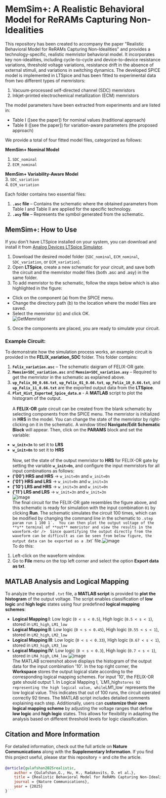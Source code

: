 # MemSim+: A Realistic Behavioral Model for ReRAMs Capturing Non-Idealities
This repository has been created to accompany the paper "Realistic Behavioral Model for ReRAMs Capturing Non-Idealities" and provides a technology-specific, realistic memristor behavioral model. It incorporates key non-idealities, including cycle-to-cycle and device-to-device resistance variations, threshold voltage variations, resistance drift in the absence of external stimuli, and variations in switching dynamics. The developed SPICE model is implemented in LTSpice and has been fitted to experimental data from two different types of memristors:
1. Vacuum-processed self-directed channel (SDC) memristors
2. Inkjet-printed electrochemical metallization (ECM) memristors
 
The model parameters have been extracted from experiments and are listed in:
* Table I ([see the paper]) for nominal values (traditional approach)
* Table II ([see the paper]) for variation-aware parameters (the proposed approach)

We provide a total of four fitted model files, categorized as follows:

**MemSim+ Nominal Model**  
1. `SDC_nominal`  
2. `ECM_nominal`  

**MemSim+ Variability-Aware Model**  
3. `SDC_variation`  
4. `ECM_variation`

Each folder contains two essential files:
1. **`.asc` file** – Contains the schematic where the obtained parameters from Table I and Table II are applied for the specific technology.
2. **`.asy` file** – Represents the symbol generated from the schematic.

## MemSim+: How to Use
If you don't have LTSpice installed on your system, you can download and install it from [Analog Devices LTSpice Simulator](https://www.analog.com/en/resources/design-tools-and-calculators/ltspice-simulator.html). <br /> 
1. Download the desired model folder (`SDC_nominal`, `ECM_nominal`, `SDC_variation`, or `ECM_variation`).
2. Open **LTSpice**, create a new schematic for your circuit, and save both the circuit and the memristor model files (both .asc and .asy) in the same folder.
3. To add memristor to the schematic, follow the steps below which is also highlighted in the figure:<br /> 
* Click on the component (a) from the SPICE menu.
* Change the directory path (b) to the location where the model files are saved.
* Select the memristor (c) and click OK.<br /> 
![GetMemristor](https://github.com/user-attachments/assets/7018be2b-0415-456c-b32a-d1986e781fd7)<br /> 
5. Once the components are placed, you are ready to simulate your circuit.<br /> 
### Example Circuit:
To demonstrate how the simulation process works, an example circuit is provided in the **FELIX_variation_SDC** folder. This folder contains:
1. **`Felix_variation.asc`** – The schematic daigram of FELIX-OR gate.
2. **`Memsim+SDC_variation.asc`** and **`Memsim+SDC_variation.asy`** – Required to get the memristor in the schematic as explained above.
3. **`up_Felix_00_0.66.txt`**, **`up_Felix_01_0.66.txt`**, **`up_Felix_10_0.66.txt`**, and **`up_Felix_11_0.66.txt`** are the exported output data from the **LTSpice**.
4. **`Plot_Hist_Exported_Spice_data.m`** - A **MATLAB** script to plot the histogram of the output.<br />   
A **FELIX-OR** gate circuit can be created from the blank schematic by selecting components from the SPICE menu. The memristor is initialized in **HRS** in the model. You can change the state of the memristor by right-clicking on it in the schematic. A window titled **Navigate/Edit Schematic Block** will appear. Then, click on the **PARAMS** block and set the variable:<br /> 
- **`w_init=3n`** to set it to **LRS**
- **`w_init=0n`** to set it to **HRS**<br />  
Now, set the state of the output memristor to **HRS** for FELIX-OR gate by setting the variable **`w_init=0n`**, and configure the input memristors for all input combinations as follows:<br />
- **('00') HRS and HRS** → `w_init=0n` and `w_init=0n`
- **('01') HRS and LRS** → `w_init=0n` and `w_init=3n`
- **('10') LRS and HRS** → `w_init=3n` and `w_init=0n`
- **('11') LRS and LRS** → `w_init=3n` and `w_init=3n`<br /> 
 ![image](https://github.com/user-attachments/assets/7bb88405-f0e8-4556-9408-8dd1b2d91073)<br /> 
The final circuit for the FELIX-OR gate resembles the figure above, and this schematic is ready for simulation with the input combination `01` by clicking **Run**. The schematic simulates the circuit 100 times, which can be modified by changing the command line in the schematic to `.step param run 1 100 1´.  You can then plot the output voltage of the **s** terminal of **out** memristor and view the results in the waveform.<br /> 
Since quantifying the output directly from the waveform can be difficult as can be seen from below figure, the output data can be exported as a `.txt` file.![image](https://github.com/user-attachments/assets/ea9b8c5d-8817-42d6-8a04-26b5edd362df)<br /> 
 To do this:
1. Left-click on the waveform window.
2. Go to **File** menu on the top left corner and select the option **Export data as txt**.
## MATLAB Analysis and Logical Mapping
To analyze the exported `.txt` file, a **MATLAB script** is provided to **plot the histogram** of the output voltage. The script enables classification of **low logic** and **high logic** states using four predefined **logical mapping schemes**:
- **Logical Mapping I**: Low logic (`0 < s < 0.5`), High logic (`0.5 < s < 1`), stored in `LM1_high`, `LM1_low`
- **Logical Mapping II**: Low logic (`0 < s < 0.45`), High logic (`0.55 < s < 1`), stored in `LM2_high`, `LM2_low`
- **Logical Mapping III**: Low logic (`0 < s < 0.33`), High logic (`0.67 < s < 1`), stored in `LM3_high`, `LM3_low`
- **Logical Mapping IV**: Low logic (`0 < s < 0.3`), High logic (`0.7 < s < 1`), stored in `LM4_high`, `LM4_low`
![image](https://github.com/user-attachments/assets/7541499e-4ca3-4d46-8ea0-f9a4f1c4ca5d)<br /> 
The MATLAB screenshot above displays the histogram of the output data for the input combination '10'. In the top right corner, the **Workspace** stores the output logical state according to the corresponding logical mapping schemes. For input '10', the FELIX-OR gate should output 1. In Logical Mapping I, ´LM1_high` stores 92 representing the high logical value, while `LM1_low` represents the low logical value. This indicates that out of 100 runs, the circuit operated correctly 92 times.
The MATLAB script includes detailed comments explaining each step. Additionally, users can **customize their own logical mapping scheme** by adjusting the voltage ranges that define **low logic** and **high logic** states. This allows for flexibility in adapting the analysis based on different threshold levels for logic classification.
## Citation and More Information
For detailed information, check out the full article on **Nature Communications** along with the **Supplementary Information**. If you find this project useful, please star this repository ⭐ and cite the article.

```bibtex
@article{gulafshan2025realistic,
    author = {Gulafshan,G., Hu, H., Radakovits, D. et al.},
    title = {Realistic Behavioral Model for ReRAMs Capturing Non-Idealities},
    journal = {Nature Communications},
    year = {2025}
}```
